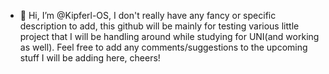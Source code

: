 - 👋 Hi, I’m @Kipferl-OS, I don't really have any fancy or specific description to add, this github will be mainly for testing various little project that I will be handling around while studying for UNI(and working as well). Feel free to add any comments/suggestions to the upcoming stuff I will be adding here, cheers!
